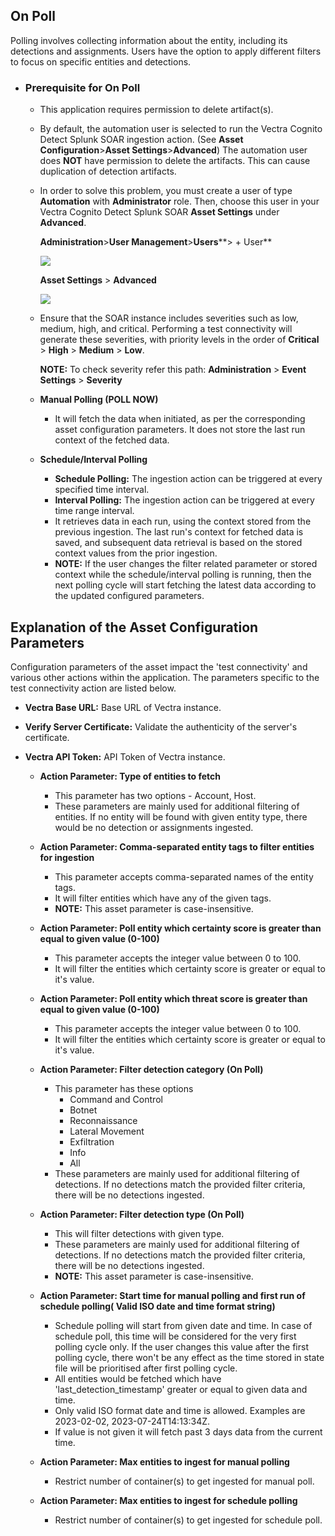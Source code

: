 [comment]: # " File: README.md"
[comment]: # "  Copyright (c) 2024 Vectra"
[comment]: # ""
[comment]: # "Licensed under the Apache License, Version 2.0 (the 'License');"
[comment]: # "you may not use this file except in compliance with the License."
[comment]: # "You may obtain a copy of the License at"
[comment]: # ""
[comment]: # "    http://www.apache.org/licenses/LICENSE-2.0"
[comment]: # ""
[comment]: # "Unless required by applicable law or agreed to in writing, software distributed under"
[comment]: # "the License is distributed on an 'AS IS' BASIS, WITHOUT WARRANTIES OR CONDITIONS OF ANY KIND,"
[comment]: # "either express or implied. See the License for the specific language governing permissions"
[comment]: # "and limitations under the License."
[comment]: # ""
On Poll
-------

Polling involves collecting information about the entity, including its detections and assignments. Users have the option to apply different filters to focus on specific entities and detections.

*   ### Prerequisite for On Poll

    *   This application requires permission to delete artifact(s).
    *   By default, the automation user is selected to run the Vectra Cognito Detect Splunk SOAR ingestion action. (See **Asset Configuration**\>**Asset Settings**\>**Advanced**) The automation user does **NOT** have permission to delete the artifacts. This can cause duplication of detection artifacts.
    *   In order to solve this problem, you must create a user of type **Automation** with **Administrator** role. Then, choose this user in your Vectra Cognito Detect Splunk SOAR **Asset Settings** under **Advanced**.

        **Administration**\>**User Management**\>**Users****\> + User**

        [![](/app_resource/vectracognitodetectsplunksoar_93878b88-0aad-45de-9505-8602deeab5e8/img/create_role.png)](/app_resource/vectracognitodetectsplunksoar_93878b88-0aad-45de-9505-8602deeab5e8/img/create_role.png)


        **Asset Settings** > **Advanced**

        [![](/app_resource/vectracognitodetectsplunksoar_93878b88-0aad-45de-9505-8602deeab5e8/img/asset_settings.png)](/app_resource/vectracognitodetectsplunksoar_93878b88-0aad-45de-9505-8602deeab5e8/img/asset_settings.png)

    *   Ensure that the SOAR instance includes severities such as low, medium, high, and critical. Performing a test connectivity will generate these severities, with priority levels in the order of **Critical** > **High** > **Medium** > **Low**.

        **NOTE:** To check severity refer this path: **Administration** > **Event Settings** > **Severity**

    *   **Manual Polling (POLL NOW)**

        *   It will fetch the data when initiated, as per the corresponding asset configuration parameters. It does not store the last run context of the fetched data.

    *   **Schedule/Interval Polling**

        *   **Schedule Polling:** The ingestion action can be triggered at every specified time interval.
        *   **Interval Polling:** The ingestion action can be triggered at every time range interval.
        *   It retrieves data in each run, using the context stored from the previous ingestion. The last run's context for fetched data is saved, and subsequent data retrieval is based on the stored context values from the prior ingestion.
        *   **NOTE:** If the user changes the filter related parameter or stored context while the schedule/interval polling is running, then the next polling cycle will start fetching the latest data according to the updated configured parameters.

Explanation of the Asset Configuration Parameters
-------------------------------------------------

Configuration parameters of the asset impact the 'test connectivity' and various other actions within the application. The parameters specific to the test connectivity action are listed below.

*   **Vectra Base URL:** Base URL of Vectra instance.
*   **Verify Server Certificate:** Validate the authenticity of the server's certificate.
*   **Vectra API Token:** API Token of Vectra instance.

    *   **Action Parameter: Type of entities to fetch**

        *   This parameter has two options - Account, Host.
        *   These parameters are mainly used for additional filtering of entities. If no entity will be found with given entity type, there would be no detection or assignments ingested.

    *   **Action Parameter: Comma-separated entity tags to filter entities for ingestion**

        *   This parameter accepts comma-separated names of the entity tags.
        *   It will filter entities which have any of the given tags.
        *   **NOTE:** This asset parameter is case-insensitive.

    *   **Action Parameter: Poll entity which certainty score is greater than equal to given value (0-100)**
        *   This parameter accepts the integer value between 0 to 100.
        *   It will filter the entities which certainty score is greater or equal to it's value.

    *   **Action Parameter: Poll entity which threat score is greater than equal to given value (0-100)**
        *   This parameter accepts the integer value between 0 to 100.
        *   It will filter the entities which certainty score is greater or equal to it's value.

    *   **Action Parameter: Filter detection category (On Poll)**

        *   This parameter has these options
            *   Command and Control
            *   Botnet
            *   Reconnaissance
            *   Lateral Movement
            *   Exfiltration
            *   Info
            *   All
        *   These parameters are mainly used for additional filtering of detections. If no detections match the provided filter criteria, there will be no detections ingested.

    *   **Action Parameter: Filter detection type (On Poll)**

        *   This will filter detections with given type.
        *   These parameters are mainly used for additional filtering of detections. If no detections match the provided filter criteria, there will be no detections ingested.
        *   **NOTE:** This asset parameter is case-insensitive.

    *   **Action Parameter: Start time for manual polling and first run of schedule polling( Valid ISO date and time format string)**

        *   Schedule polling will start from given date and time. In case of schedule poll, this time will be considered for the very first polling cycle only. If the user changes this value after the first polling cycle, there won't be any effect as the time stored in state file will be prioritised after first polling cycle.
        *   All entities would be fetched which have 'last\_detection\_timestamp' greater or equal to given data and time.
        *   Only valid ISO format date and time is allowed. Examples are 2023-02-02, 2023-07-24T14:13:34Z.
        *   If value is not given it will fetch past 3 days data from the current time.

    *   **Action Parameter: Max entities to ingest for manual polling**

        *   Restrict number of container(s) to get ingested for manual poll.

    *   **Action Parameter: Max entities to ingest for schedule polling**

        *   Restrict number of container(s) to get ingested for schedule poll.